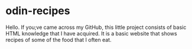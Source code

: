 # odin-recipes

Hello. If you;ve came across my GitHub, this little project
consists of basic HTML knowledge that I have acquired. It
is a basic website that shows recipes of some of the food that I often eat.